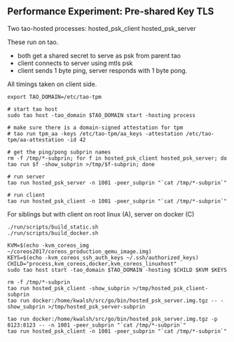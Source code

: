 Performance Experiment: Pre-shared Key TLS
------------------------------------------

Two tao-hosted processes:
 hosted_psk_client
 hosted_psk_server

These run on tao.
 - both get a shared secret to serve as psk from parent tao
 - client connects to server using mtls psk
 - client sends 1 byte ping, server responds with 1 byte pong.

All timings taken on client side.

    export TAO_DOMAIN=/etc/tao-tpm

    # start tao host
    sudo tao host -tao_domain $TAO_DOMAIN start -hosting process

    # make sure there is a domain-signed attestation for tpm
    # tao run tpm_aa -keys /etc/tao-tpm/aa_keys -attestation /etc/tao-tpm/aa-attestation -id 42

    # get the ping/pong subprin names
    rm -f /tmp/*-subprin; for f in hosted_psk_client hosted_psk_server; do tao run $f -show_subprin >/tmp/$f-subprin; done

    # run server
    tao run hosted_psk_server -n 1001 -peer_subprin "`cat /tmp/*-subprin`"

    # run client
    tao run hosted_psk_client -n 1001 -peer_subprin "`cat /tmp/*-subprin`"

For siblings but with client on root linux (A), server on docker (C)

    ./run/scripts/build_static.sh
    ./run/scripts/build_docker.sh

    KVM=$(echo -kvm_coreos_img ~/coreos2017/coreos_production_qemu_image.img)
    KEYS=$(echo -kvm_coreos_ssh_auth_keys ~/.ssh/authorized_keys)
    CHILD="process,kvm_coreos,docker,kvm_coreos_linuxhost"
    sudo tao host start -tao_domain $TAO_DOMAIN -hosting $CHILD $KVM $KEYS

    rm -f /tmp/*-subprin
    tao run hosted_psk_client -show_subprin >/tmp/hosted_psk_client-subprin
    tao run docker:/home/kwalsh/src/go/bin/hosted_psk_server.img.tgz -- -show_subprin >/tmp/hosted_psk_server-subprin

    tao run docker:/home/kwalsh/src/go/bin/hosted_psk_server.img.tgz -p 8123:8123 -- -n 1001 -peer_subprin "`cat /tmp/*-subprin`"
    tao run hosted_psk_client -n 1001 -peer_subprin "`cat /tmp/*-subprin`"

